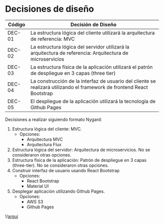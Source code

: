 # Decisiones de diseño

| Código | Decisión de Diseño |
|----|----|
| DEC-01  | La estructura lógica del cliente utilizará la arquitectura de referencia: MVC  |
| DEC-02  | La estructura lógica del servidor utilizará la arquitectura de referencia: Arquitectura de microservicios |
| DEC-03  | La estructura física de la aplicación utilizará el patrón de despliegue en 3 capas (three tier) |
| DEC-04  | La construcción de la interfaz de usuario del cliente se realizará utilizando el framework de frontend React Bootstrap |
| DEC-05  | El despliegue de la aplicación utilizará la tecnología de Github Pages |

Decisiones a realizar siguiendo formato Nygard:

1. Estructura lógica del cliente: MVC.
    - Opciones:
        - Arquitectura MVC
        - Arquitectura Flux
2. Estructura lógica del servidor: Arquitectura de microservicios. No se consideraron otras opciones.
3. Estructura física de la aplicación: Patrón de despliegue en 3 capas (three-tier). No se consideraron otras opciones.
4. Construir interfaz de usuario usando React Bootstrap
    - Opciones:
        - React Bootstrap
        - Material UI
5. Desplegar aplicación utilizando Github Pages.
    - Opciones:
        - AWS S3
        - Github Pages



!/[arqui](/s01-Grupo3-MusicFest/Proyecto/Imagenes/arqui.png)